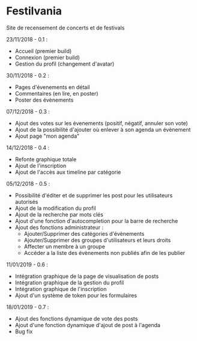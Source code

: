 # Festilvania
Site de recensement de concerts et de festivals

23/11/2018 - 0.1 :
- Accueil (premier build)
- Connexion (premier build)
- Gestion du profil (changement d'avatar)

30/11/2018 - 0.2 :
- Pages d'évenements en détail
- Commentaires (en lire, en poster)
- Poster des évènements

07/12/2018 - 0.3 :
- Ajout des votes sur les évenements (positif, négatif, annuler son vote)
- Ajout de la possibilité d'ajouter où enlever à son agenda un évènement
- Ajout page "mon agenda"

14/12/2018 - 0.4 :
- Refonte graphique totale
- Ajout de l'inscription
- Ajout de l'accès aux timeline par catégorie

05/12/2018 - 0.5 :
- Possibilité d'éditer et de supprimer les post pour les utilisateurs autorisés
- Ajout de la modification du profil
- Ajout de la recherche par mots clés
- Ajout d'une fonction d'autocompletion pour la barre de recherche
- Ajout des fonctions administrateur :
  - Ajouter/Supprimer des catégories d'évènements
  - Ajouter/Supprimer des groupes d'utilisateurs et leurs droits
  - Affecter un membre à un groupe
  - Accéder a la liste des évènements non publiés afin de les publier

11/01/2019 - 0.6 :
- Intégration graphique de la page de visualisation de posts
- Intégration graphique de la gestion du profil
- Intégration graphique de l'inscription
- Ajout d'un système de token pour les formulaires

18/01/2019 - 0.7 :
- Ajout des fonctions dynamique de vote des posts
- Ajout d'une fonction dynamique d'ajout de post à l'agenda
- Bug fix

